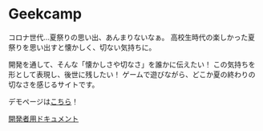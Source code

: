 # Geekcamp

コロナ世代...夏祭りの思い出、あんまりないなぁ。
高校生時代の楽しかった夏祭りを思い出すと懐かしく、切ない気持ちに。

開発を通して、そんな「懐かしさや切なさ」を誰かに伝えたい！
この気持ちを形として表現し、後世に残したい！
ゲームで遊びながら、どこか夏の終わりの切なさを感じるサイトです。

デモページは[こちら](https://geek-camp-30a2f.web.app/)！

[開発者用ドキュメント](/docs/README.md)
